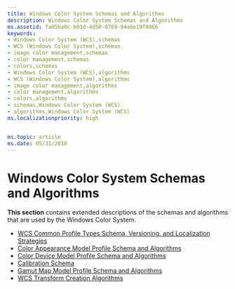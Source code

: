 ```yaml
---
title: Windows Color System Schemas and Algorithms
description: Windows Color System Schemas and Algorithms
ms.assetid: fa05ba0c-b01d-4d50-8769-94a6e19f0066
keywords:
- Windows Color System (WCS),schemas
- WCS (Windows Color System),schemas
- image color management,schemas
- color management,schemas
- colors,schemas
- Windows Color System (WCS),algorithms
- WCS (Windows Color System),algorithms
- image color management,algorithms
- color management,algorithms
- colors,algorithms
- schemas,Windows Color System (WCS)
- algorithms,Windows Color System (WCS)
ms.localizationpriority: high


ms.topic: article
ms.date: 05/31/2018
---
```


# Windows Color System Schemas and Algorithms

**This section** contains extended descriptions of the schemas and algorithms that are used by the Windows Color System.

-   [WCS Common Profile Types Schema, Versioning, and Localization Strategies](windows-color-system-common-profile-types-schema--versioning-and-localization-strategies.md)
-   [Color Appearance Model Profile Schema and Algorithms](wcs-color-appearance-model-profile-schema-and-algorithm.md)
-   [Color Device Model Profile Schema and Algorithms](wcs-color-device-model-profile-schema-and-algorithms.md)
-   [Calibration Schema](wcs-calibration-schema.md)
-   [Gamut Map Model Profile Schema and Algorithms](wcs-gamut-map-model-profile-schema-and-algorithms.md)
-   [WCS Transform Creation Algorithms](wcs-transform-creation-algorithms.md)

 

 





